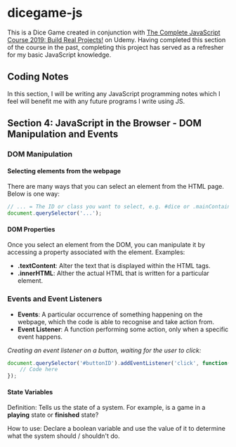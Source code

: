# dicegame-js
This is a Dice Game created in conjunction with [The Complete JavaScript Course 2019: Build Real Projects!](https://www.udemy.com/share/101WfeAEcYd11RRw==/) on Udemy.
Having completed this section of the course in the past, completing this project has served as a refresher for my basic JavaScript knowledge.

## Coding Notes

In this section, I will be writing any JavaScript programming notes which I feel will benefit me with any future programs I write using JS.

## Section 4: JavaScript in the Browser - DOM Manipulation and Events

### DOM Manipulation

#### Selecting elements from the webpage

There are many ways that you can select an element from the HTML page. Below is one way:

```javascript
// ... = The ID or class you want to select, e.g. #dice or .mainContainer
document.querySelector('...');
```

#### DOM Properties

Once you select an element from the DOM, you can manipulate it by accessing a property associated with the element.
Examples:

- **.textContent**: Alter the text that is displayed within the HTML tags.
- **.innerHTML**: Alther the actual HTML that is written for a particular element.

### Events and Event Listeners

- **Events**: A particular occurrence of something happening on the webpage, which the code is able to recognise and take action from.
- **Event Listener**: A function performing some action, only when a specific event happens.

*Creating an event listener on a button, waiting for the user to click:*

```javascript
document.querySelector('#buttonID').addEventListener('click', function(){
    // Code here
});
```

#### State Variables

Definition: Tells us the state of a system. For example, is a game in a **playing** state or **finished** state?

How to use: Declare a boolean variable and use the value of it to determine what the system should / shouldn't do. 